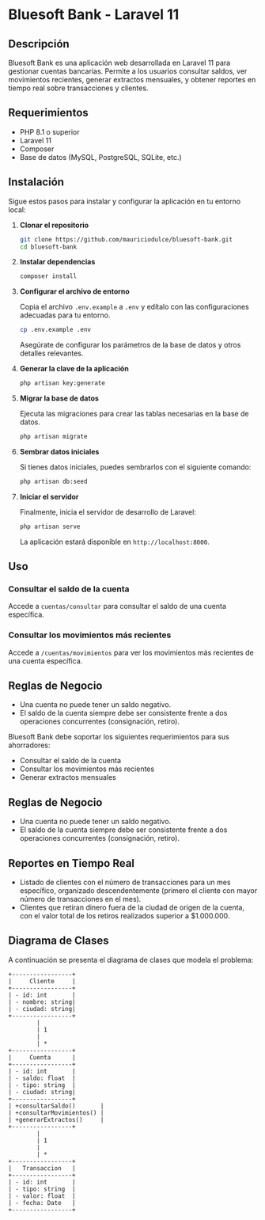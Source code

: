 # Bluesoft Bank - Laravel 11

## Descripción

Bluesoft Bank es una aplicación web desarrollada en Laravel 11 para gestionar cuentas bancarias. Permite a los usuarios consultar saldos, ver movimientos recientes, generar extractos mensuales, y obtener reportes en tiempo real sobre transacciones y clientes.

## Requerimientos

- PHP 8.1 o superior
- Laravel 11
- Composer
- Base de datos (MySQL, PostgreSQL, SQLite, etc.)

## Instalación

Sigue estos pasos para instalar y configurar la aplicación en tu entorno local:

1. **Clonar el repositorio**

   ```bash
   git clone https://github.com/mauriciodulce/bluesoft-bank.git
   cd bluesoft-bank
   ```

2. **Instalar dependencias**

   ```bash
   composer install
   ```

3. **Configurar el archivo de entorno**

   Copia el archivo `.env.example` a `.env` y edítalo con las configuraciones adecuadas para tu entorno.

   ```bash
   cp .env.example .env
   ```

   Asegúrate de configurar los parámetros de la base de datos y otros detalles relevantes.

4. **Generar la clave de la aplicación**

   ```bash
   php artisan key:generate
   ```

5. **Migrar la base de datos**

   Ejecuta las migraciones para crear las tablas necesarias en la base de datos.

   ```bash
   php artisan migrate
   ```

6. **Sembrar datos iniciales**

   Si tienes datos iniciales, puedes sembrarlos con el siguiente comando:

   ```bash
   php artisan db:seed
   ```

7. **Iniciar el servidor**

   Finalmente, inicia el servidor de desarrollo de Laravel:

   ```bash
   php artisan serve
   ```

   La aplicación estará disponible en `http://localhost:8000`.

## Uso

### Consultar el saldo de la cuenta

Accede a `cuentas/consultar` para consultar el saldo de una cuenta específica.

### Consultar los movimientos más recientes

Accede a `/cuentas/movimientos` para ver los movimientos más recientes de una cuenta específica.



## Reglas de Negocio

- Una cuenta no puede tener un saldo negativo.
- El saldo de la cuenta siempre debe ser consistente frente a dos operaciones concurrentes (consignación, retiro).


Bluesoft Bank debe soportar los siguientes requerimientos para sus ahorradores:

- Consultar el saldo de la cuenta
- Consultar los movimientos más recientes
- Generar extractos mensuales

## Reglas de Negocio

- Una cuenta no puede tener un saldo negativo.
- El saldo de la cuenta siempre debe ser consistente frente a dos operaciones concurrentes (consignación, retiro).

## Reportes en Tiempo Real

- Listado de clientes con el número de transacciones para un mes específico, organizado descendentemente (primero el cliente con mayor número de transacciones en el mes).
- Clientes que retiran dinero fuera de la ciudad de origen de la cuenta, con el valor total de los retiros realizados superior a $1.000.000.

## Diagrama de Clases

A continuación se presenta el diagrama de clases que modela el problema:

```plaintext
+-----------------+
|     Cliente     |
+-----------------+
| - id: int       |
| - nombre: string|
| - ciudad: string|
+-----------------+
        |
        | 1
        |
        | *
+-----------------+
|     Cuenta      |
+-----------------+
| - id: int       |
| - saldo: float  |
| - tipo: string  |
| - ciudad: string|
+-----------------+
| +consultarSaldo()       |
| +consultarMovimientos() |
| +generarExtractos()     |
+-----------------+
        |
        | 1
        |
        | *
+-----------------+
|   Transaccion   |
+-----------------+
| - id: int       |
| - tipo: string  |
| - valor: float  |
| - fecha: Date   |
+-----------------+
```



